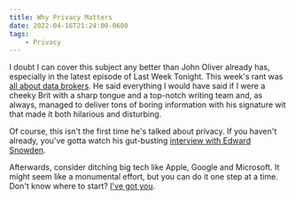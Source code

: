 ```yaml
---
title: Why Privacy Matters
date: 2022-04-16T21:24:00-0600
tags:
    - Privacy
---
```


I doubt I can cover this subject any better than John Oliver already has, especially in the latest episode of Last Week Tonight. This week's rant was [all about data brokers][1]. He said everything I would have said if I were a cheeky Brit with a sharp tongue and a top-notch writing team and, as always, managed to deliver tons of boring information with his signature wit that made it both hilarious and disturbing.

Of course, this isn't the first time he's talked about privacy. If you haven't already, you've gotta watch his gut-busting [interview with Edward Snowden][2].

Afterwards, consider ditching big tech like Apple, Google and Microsoft. It might seem like a monumental effort, but you can do it one step at a time. Don't know where to start? [I've got you][3].

[1]: https://www.youtube.com/watch?v=wqn3gR1WTcA
[2]: https://www.youtube.com/watch?v=XEVlyP4_11M
[3]: /privacy

